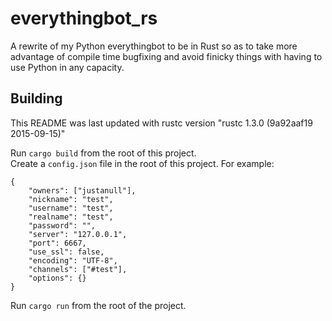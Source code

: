 # everythingbot_rs

A rewrite of my Python everythingbot to be in Rust so as to take more advantage of compile time bugfixing and avoid finicky things with having to use Python in any capacity.

## Building

This README was last updated with rustc version "rustc 1.3.0 (9a92aaf19 2015-09-15)"  

Run `cargo build` from the root of this project.  
Create a `config.json` file in the root of this project. For example:

    {
        "owners": ["justanull"],
        "nickname": "test",
        "username": "test",
        "realname": "test",
        "password": "",
        "server": "127.0.0.1",
        "port": 6667,
        "use_ssl": false,
        "encoding": "UTF-8",
        "channels": ["#test"],
        "options": {}
    }

Run `cargo run` from the root of the project.
